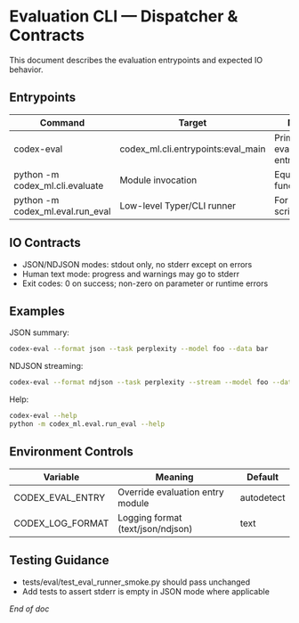 # Evaluation CLI — Dispatcher & Contracts

This document describes the evaluation entrypoints and expected IO behavior.

## Entrypoints
| Command | Target | Notes |
|---------|--------|-------|
| codex-eval | codex_ml.cli.entrypoints:eval_main | Primary evaluation entrypoint |
| python -m codex_ml.cli.evaluate | Module invocation | Equivalent functionality |
| python -m codex_ml.eval.run_eval | Low-level Typer/CLI runner | For direct scripting |

## IO Contracts
- JSON/NDJSON modes: stdout only, no stderr except on errors
- Human text mode: progress and warnings may go to stderr
- Exit codes: 0 on success; non-zero on parameter or runtime errors

## Examples
JSON summary:
```bash
codex-eval --format json --task perplexity --model foo --data bar
```

NDJSON streaming:
```bash
codex-eval --format ndjson --task perplexity --stream --model foo --data bar
```

Help:
```bash
codex-eval --help
python -m codex_ml.eval.run_eval --help
```

## Environment Controls
| Variable | Meaning | Default |
|----------|---------|---------|
| CODEX_EVAL_ENTRY | Override evaluation entry module | autodetect |
| CODEX_LOG_FORMAT | Logging format (text/json/ndjson) | text |

## Testing Guidance
- tests/eval/test_eval_runner_smoke.py should pass unchanged
- Add tests to assert stderr is empty in JSON mode where applicable

*End of doc*
